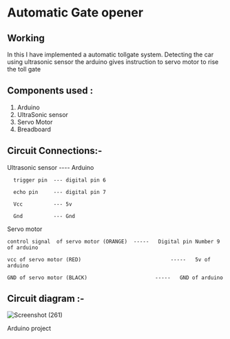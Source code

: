 # Automatic Gate opener

## Working
In this I have implemented a automatic tollgate system.
Detecting the car using ultrasonic sensor the arduino gives instruction to servo motor to rise the toll gate

## Components used :
1. Arduino
2. UltraSonic sensor
3. Servo Motor
4. Breadboard

## Circuit Connections:-

Ultrasonic sensor  ----  Arduino

      trigger pin  --- digital pin 6
      
      echo pin     --- digital pin 7
      
      Vcc          --- 5v 
      
      Gnd          --- Gnd

Servo motor 

    control signal  of servo motor (ORANGE)  -----   Digital pin Number 9 of arduino 
    
    vcc of servo motor (RED)                             -----   5v of arduino 
    
    GND of servo motor (BLACK)                      -----   GND of arduino

## Circuit diagram :-

![Screenshot (261)](https://github.com/neosandeep24/ArduinoExperiments/assets/103883917/c73c964d-4498-49f8-93dd-5aa18014e5b6)


Arduino project
